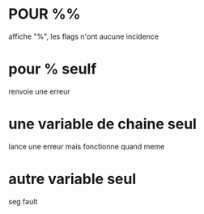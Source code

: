 # POUR %%
affiche "%", les flags n'ont aucune incidence
# pour % seulf
renvoie une erreur
# une variable de chaine seul
lance une erreur mais fonctionne quand meme
# autre variable seul
seg  fault